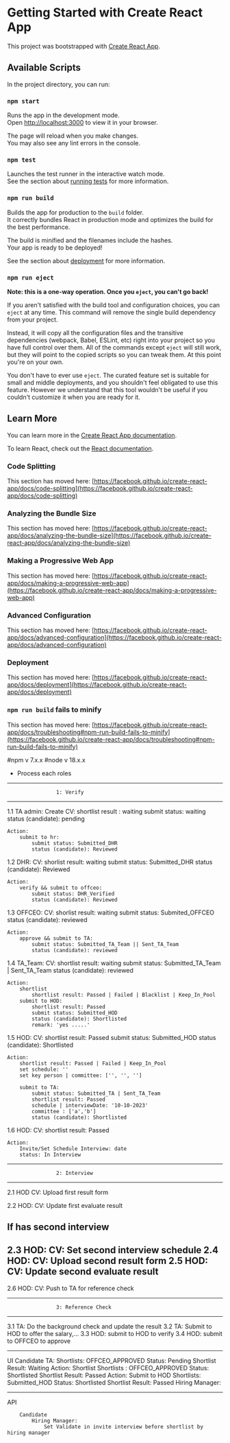 # Getting Started with Create React App

This project was bootstrapped with [Create React App](https://github.com/facebook/create-react-app).

## Available Scripts

In the project directory, you can run:

### `npm start`

Runs the app in the development mode.\
Open [http://localhost:3000](http://localhost:3000) to view it in your browser.

The page will reload when you make changes.\
You may also see any lint errors in the console.

### `npm test`

Launches the test runner in the interactive watch mode.\
See the section about [running tests](https://facebook.github.io/create-react-app/docs/running-tests) for more information.

### `npm run build`

Builds the app for production to the `build` folder.\
It correctly bundles React in production mode and optimizes the build for the best performance.

The build is minified and the filenames include the hashes.\
Your app is ready to be deployed!

See the section about [deployment](https://facebook.github.io/create-react-app/docs/deployment) for more information.

### `npm run eject`

**Note: this is a one-way operation. Once you `eject`, you can't go back!**

If you aren't satisfied with the build tool and configuration choices, you can `eject` at any time. This command will remove the single build dependency from your project.

Instead, it will copy all the configuration files and the transitive dependencies (webpack, Babel, ESLint, etc) right into your project so you have full control over them. All of the commands except `eject` will still work, but they will point to the copied scripts so you can tweak them. At this point you're on your own.

You don't have to ever use `eject`. The curated feature set is suitable for small and middle deployments, and you shouldn't feel obligated to use this feature. However we understand that this tool wouldn't be useful if you couldn't customize it when you are ready for it.

## Learn More

You can learn more in the [Create React App documentation](https://facebook.github.io/create-react-app/docs/getting-started).

To learn React, check out the [React documentation](https://reactjs.org/).

### Code Splitting

This section has moved here: [https://facebook.github.io/create-react-app/docs/code-splitting](https://facebook.github.io/create-react-app/docs/code-splitting)

### Analyzing the Bundle Size

This section has moved here: [https://facebook.github.io/create-react-app/docs/analyzing-the-bundle-size](https://facebook.github.io/create-react-app/docs/analyzing-the-bundle-size)

### Making a Progressive Web App

This section has moved here: [https://facebook.github.io/create-react-app/docs/making-a-progressive-web-app](https://facebook.github.io/create-react-app/docs/making-a-progressive-web-app)

### Advanced Configuration

This section has moved here: [https://facebook.github.io/create-react-app/docs/advanced-configuration](https://facebook.github.io/create-react-app/docs/advanced-configuration)

### Deployment

This section has moved here: [https://facebook.github.io/create-react-app/docs/deployment](https://facebook.github.io/create-react-app/docs/deployment)

### `npm run build` fails to minify

This section has moved here: [https://facebook.github.io/create-react-app/docs/troubleshooting#npm-run-build-fails-to-minify](https://facebook.github.io/create-react-app/docs/troubleshooting#npm-run-build-fails-to-minify)


#npm v 7.x.x
#node v 18.x.x


+ Process each roles

----------------------------------------------------
                    1: Verify
----------------------------------------------------

1.1 TA admin:
    Create CV:
        shortlist result : waiting
        submit status: waiting
        status (candidate): pending

    Action:
        submit to hr:
            submit status: Submitted_DHR
            status (candidate): Reviewed
1.2 DHR:
    CV:
        shorlist result: waiting
        submit status: Submitted_DHR
        status (candidate): Reviewed

    Action:
        verify && submit to offceo:
            submit status: DHR_Verified
            status (candidate): Reviewed

1.3 OFFCEO:
    CV:
        shorlist result: waiting
        submit status: Submited_OFFCEO
        status (candidate): reviewed

    Action:
        approve && submit to TA:
            submit status: Submitted_TA_Team || Sent_TA_Team
            status (candidate): reviewed
1.4 TA_Team:
    CV:
        shortlist result:  waiting
        submit status: Submitted_TA_Team | Sent_TA_Team
        status (candidate): reviewed

    Action: 
        shortlist
            shortlist result: Passed | Failed | Blacklist | Keep_In_Pool
        submit to HOD:
            shortlist result: Passed
            submit status: Submitted_HOD
            status (candidate): Shortlisted
            remark: 'yes .....'

1.5 HOD: 
    CV: 
        shortlist result: Passed
        submit status: Submitted_HOD
        status (candidate): Shortlisted

    Action:
        shortlist result: Passed | Failed | Keep_In_Pool
        set schedule: ''
        set key person | committee: ['', '', '']

        submit to TA:
            submit status: Submitted_TA | Sent_TA_Team
            shortlist result: Passed
            schedule | interviewDate: '10-10-2023' 
            committee : ['a','b']
            status (candidate): Shortlisted

1.6 HOD:
    CV: 
        shortlist result: Passed

    Action: 
        Invite/Set Schedule Interview: date
        status: In Interview

--------------------------------------------------
                    2: Interview
--------------------------------------------------

2.1 HOD
    CV:
        Upload first result form
    
2.2 HOD: 
    CV: 
        Update first evaluate result


If has second interview 
------------    
2.3 HOD:
    CV:
        Set second interview schedule
2.4 HOD:
    CV: 
        Upload second result form
2.5 HOD:
    CV:
        Update second evaluate result
------------

2.6 HOD:
    CV:
        Push to TA for reference check
        
--------------------------------------------------
                    3: Reference Check
--------------------------------------------------
3.1
    TA:
        Do the background check and update the result
3.2
    TA:
        Submit to HOD to offer the salary,...
3.3
    HOD:
        submit to HOD to verify
3.4
    HOD: 
        submit to OFFCEO to approve
        
        


<!-- TA:
    CV: 
        shortlist result: Passed
        submit status: Submitted_TA | Sent_TA_Team 
        status (candidate): Shortlisted
        interviewDate: '10-10-2023'
        committee: ['a','b']

    Action: 
        final interviewDate: '11-11-2023'
        final committee: ['c','d']  

        print form interview -->


-------------------------------------
UI
            Candidate
                TA: 
                    Shortlists: OFFCEO_APPROVED
                    Status: Pending
                    Shortlist Result: Waiting
                        Action: 
                            Shortlist
                    Shortlists : OFFCEO_APPROVED
                    Status: Shortlisted
                    Shortlist Result: Passed
                        Action:
                            Submit to HOD
                    Shortlists: Submitted_HOD
                    Status: Shortlisted
                    Shortlist Result: Passed
                Hiring Manager:




-------------
API

        Candidate
            Hiring Manager:
                Set Validate in invite interview before shortlist by hiring manager


